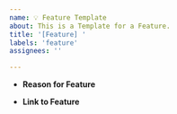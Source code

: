 ```yaml
---
name: 💡 Feature Template
about: This is a Template for a Feature.
title: '[Feature] '
labels: 'feature'
assignees: ''

---
```


* **Reason for Feature**


* **Link to Feature**


<!-- Template Made By Jack Bowley (HeyJack) © 2020 -->
